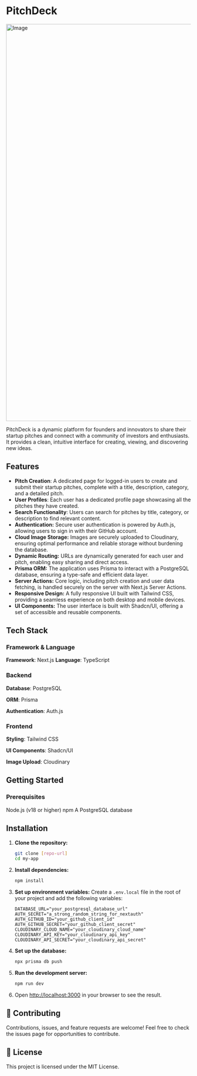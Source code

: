# PitchDeck

<img width="1920" height="1080" alt="Image" src="https://github.com/user-attachments/assets/f53a9eee-6df9-456b-a0e9-b8e576869d94" />

PitchDeck is a dynamic platform for founders and innovators to share their startup pitches and connect with a community of investors and enthusiasts. It provides a clean, intuitive interface for creating, viewing, and discovering new ideas.

## Features

* **Pitch Creation**: A dedicated page for logged-in users to create and submit their startup pitches, complete with a title, description, category, and a detailed pitch.
* **User Profiles**: Each user has a dedicated profile page showcasing all the pitches they have created.
* **Search Functionality**: Users can search for pitches by title, category, or description to find relevant content.
* **Authentication:** Secure user authentication is powered by Auth.js, allowing users to sign in with their GitHub account.
* **Cloud Image Storage:** Images are securely uploaded to Cloudinary, ensuring optimal performance and reliable storage without burdening the database.
* **Dynamic Routing:** URLs are dynamically generated for each user and pitch, enabling easy sharing and direct access.
* **Prisma ORM:** The application uses Prisma to interact with a PostgreSQL database, ensuring a type-safe and efficient data layer.
* **Server Actions:** Core logic, including pitch creation and user data fetching, is handled securely on the server with Next.js Server Actions.
* **Responsive Design:** A fully responsive UI built with Tailwind CSS, providing a seamless experience on both desktop and mobile devices.
* **UI Components:** The user interface is built with Shadcn/UI, offering a set of accessible and reusable components.

## Tech Stack

### Framework & Language

**Framework**: Next.js
**Language**: TypeScript

### Backend

**Database**: PostgreSQL

**ORM**: Prisma

**Authentication**: Auth.js

### Frontend

**Styling**: Tailwind CSS

**UI Components**: Shadcn/UI

**Image Upload**: Cloudinary

## Getting Started

### Prerequisites

Node.js (v18 or higher)
npm
A PostgreSQL database

## Installation

1.  **Clone the repository:**
    ```bash
    git clone [repo-url]
    cd my-app
    ```
2.  **Install dependencies:**
    ```bash
    npm install
    ```
3.  **Set up environment variables:**
    Create a `.env.local` file in the root of your project and add the following variables:
    ```
    DATABASE_URL="your_postgresql_database_url"
    AUTH_SECRET="a_strong_random_string_for_nextauth"
    AUTH_GITHUB_ID="your_github_client_id"
    AUTH_GITHUB_SECRET="your_github_client_secret"
    CLOUDINARY_CLOUD_NAME="your_cloudinary_cloud_name"
    CLOUDINARY_API_KEY="your_cloudinary_api_key"
    CLOUDINARY_API_SECRET="your_cloudinary_api_secret"
    ```
4.  **Set up the database:**
    ```bash
    npx prisma db push
    ```
5.  **Run the development server:**
    ```bash
    npm run dev
    ```
6.   Open [http://localhost:3000](http://localhost:3000) in your browser to see the result.

## 🤝 Contributing

Contributions, issues, and feature requests are welcome! Feel free to check the issues page for opportunities to contribute.

## 📄 License

This project is licensed under the MIT License.
